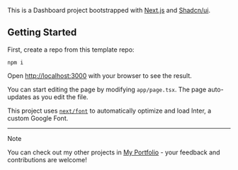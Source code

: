 This is a Dashboard project bootstrapped with [Next.js](https://nextjs.org/) and [Shadcn/ui](https://ui.shadcn.com/).

## Getting Started

First, create a repo from this template repo:

```
npm i
```

Open [http://localhost:3000](http://localhost:3000) with your browser to see the result.

You can start editing the page by modifying `app/page.tsx`. The page auto-updates as you edit the file.

This project uses [`next/font`](https://nextjs.org/docs/basic-features/font-optimization) to automatically optimize and load Inter, a custom Google Font.

---

> [!Note]
>
> You can check out my other projects in [My Portfolio](https://leenard.tech) - your feedback and contributions are welcome!
